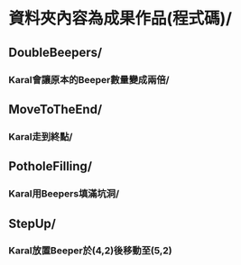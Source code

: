 # 資料夾內容為成果作品(程式碼)/
## DoubleBeepers/
### Karal會讓原本的Beeper數量變成兩倍/
## MoveToTheEnd/
### Karal走到終點/
## PotholeFilling/
### Karal用Beepers填滿坑洞/
## StepUp/
### Karal放置Beeper於(4,2)後移動至(5,2)
